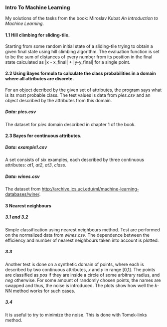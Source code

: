 ### Intro To Machine Learning
My solutions of the tasks from the book: Miroslav Kubat *An Introduction to Machine Learning*.
#### 1.1 Hill climbing for sliding-tile.
Starting from some random initial state of a sliding-tile trying to obtain a given final state using hill climbing algorithm.
The evaluation function is set to be the sum of distances of every number from its position in the final state calculated as
|x - x_final| + |y-y_final| for a single point.
#### 2.2 Using Bayes formula to calculate the class probabilities in a domain where all attributes are discrete.
For an object decribed by the given set of attributes, the program says what is its most probable class. The test values is data from *pies.csv* and an object described by the attributes from this domain. 
##### Data: *pies.csv*
The dataset for *pies* domain described in chapter 1 of the book.
#### 2.3 Bayes for continuous attributes.
##### Data: *example1.csv*
A set consists of six examples, each described by three continuous
attributes: *at1*, *at2*, *at3*, *class*. 
##### Data: *wines.csv* 
The dataset from http://archive.ics.uci.edu/ml/machine-learning-databases/wine/.
#### 3 Nearest neighbours
##### 3.1 and 3.2
Simple classification using nearest neighbours method. Test are performed on 
the normalized data from *wines.csv*. The dependence between the efficiency
and number of nearest neighbours taken into account is plotted.
##### 3.3
Another test is 
done on a synthetic domain of points, where each is described by two continuous 
attributes, *x* and *y* in range [0,1]. The points are classified as *pos* if they 
are inside a circle of some arbitrary radius, and *neg* otherwise. 
For some amount of randomly chosen points, the names are swapped and thus, the noise
is introduced. The plots show how well the *k*-NN method works for such cases.
##### 3.4 
It is useful to try to minimize the noise. This is done with Tomek-links method.


